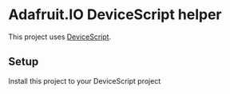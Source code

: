 # Adafruit.IO DeviceScript helper

This project uses [DeviceScript](https://microsoft.github.io/devicescript/).

## Setup

Install this project to your DeviceScript project

